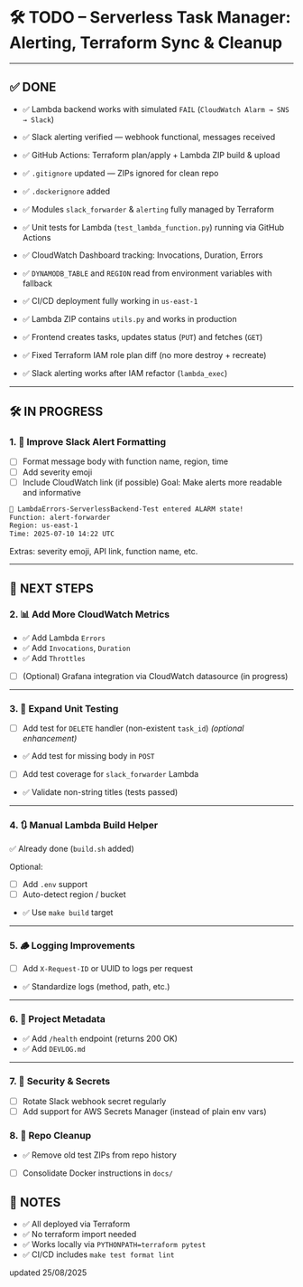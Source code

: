 # 🛠️ TODO – Serverless Task Manager: Alerting, Terraform Sync & Cleanup

---

## ✅ DONE

- ✅ Lambda backend works with simulated `FAIL` (`CloudWatch Alarm → SNS → Slack`)
- ✅ Slack alerting verified — webhook functional, messages received
- ✅ GitHub Actions: Terraform plan/apply + Lambda ZIP build & upload
- ✅ `.gitignore` updated — ZIPs ignored for clean repo
- ✅ `.dockerignore` added
- ✅ Modules `slack_forwarder` & `alerting` fully managed by Terraform
- ✅ Unit tests for Lambda (`test_lambda_function.py`) running via GitHub Actions
- ✅ CloudWatch Dashboard tracking: Invocations, Duration, Errors
- ✅ `DYNAMODB_TABLE` and `REGION` read from environment variables with fallback

- ✅ CI/CD deployment fully working in `us-east-1`
- ✅ Lambda ZIP contains `utils.py` and works in production
- ✅ Frontend creates tasks, updates status (`PUT`) and fetches (`GET`)
- ✅ Fixed Terraform IAM role plan diff (no more destroy + recreate)
- ✅ Slack alerting works after IAM refactor (`lambda_exec`)


---

## 🛠️ IN PROGRESS

### 1. 🎨 Improve Slack Alert Formatting

- [ ] Format message body with function name, region, time
- [ ] Add severity emoji
- [ ] Include CloudWatch link (if possible)
Goal: Make alerts more readable and informative

```bash
🚨 LambdaErrors-ServerlessBackend-Test entered ALARM state!
Function: alert-forwarder
Region: us-east-1
Time: 2025-07-10 14:22 UTC
```


Extras: severity emoji, API link, function name, etc.

---

## 🔁 NEXT STEPS

### 2. 📊 Add More CloudWatch Metrics

- ✅ Add Lambda `Errors`
- ✅ Add `Invocations`, `Duration`
- ✅ Add `Throttles`
- [ ] (Optional) Grafana integration via CloudWatch datasource (in progress)

---

### 3. 🧪 Expand Unit Testing

- [ ] Add test for `DELETE` handler (non-existent `task_id`) *(optional enhancement)*
- ✅ Add test for missing body in `POST`
- [ ] Add test coverage for `slack_forwarder` Lambda
- ✅ Validate non-string titles (tests passed)

---

### 4. 🔃 Manual Lambda Build Helper

✅ Already done (`build.sh` added)

Optional:
- [ ] Add `.env` support
- [ ] Auto-detect region / bucket
- ✅ Use `make build` target

---

### 5. 🪵 Logging Improvements

- [ ] Add `X-Request-ID` or UUID to logs per request
- ✅ Standardize logs (method, path, etc.)

---

### 6. 📁 Project Metadata

- ✅ Add `/health` endpoint (returns 200 OK)
- ✅ Add  `DEVLOG.md`

---

### 7. 🔐 Security & Secrets

- [ ] Rotate Slack webhook secret regularly
- [ ] Add support for AWS Secrets Manager (instead of plain env vars)

### 8. 🧹 Repo Cleanup

- ✅ Remove old test ZIPs from repo history
- [ ] Consolidate Docker instructions in `docs/`

## 🧭 NOTES

- ✅ All deployed via Terraform
- ✅ No terraform import needed
- ✅ Works locally via `PYTHONPATH=terraform pytest`
- ✅ CI/CD includes `make test format lint`


updated 25/08/2025